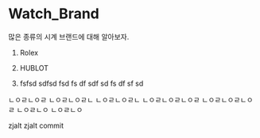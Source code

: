 # Watch_Brand
많은 종류의 시계 브랜드에 대해 알아보자.

1. Rolex

2. HUBLOT

3. fsfsd
sdfsd
fsd
fs
df
sdf
sd
fs
df
sf
sd


ㄴㅇㄹㄴㅇㄹ ㄴㅇㄹㄴㅇㄹㄴ ㄴㅇㄹㄴㅇㄹㄴ ㄴㅇㄹㄴㅇㄹㄴㅇㄹ ㄴㅇㄹㄴㅇㄹㄴㅇㄹ
ㄴㅇㄹㄴㅇ ㄴㅇㄹㄴㅇ


zjalt zjalt commit
